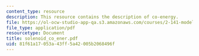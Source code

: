 ```yaml
---
content_type: resource
description: This resource contains the description of co-energy.
file: https://ol-ocw-studio-app-qa.s3.amazonaws.com/courses/2-141-modeling-and-simulation-of-dynamic-systems-fall-2006/81f61a17053a43ff5a42005b2068496f_solenoid_co_ener.pdf
file_type: application/pdf
resourcetype: Document
title: solenoid_co_ener.pdf
uid: 81f61a17-053a-43ff-5a42-005b2068496f
---
```

